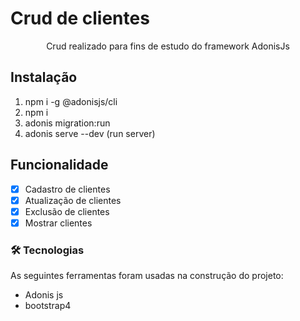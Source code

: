 # Crud de clientes


<p align="center">Crud realizado para fins de estudo do framework AdonisJs</p>

## Instalação 
  1. npm i -g @adonisjs/cli 
  2. npm i 
  3. adonis migration:run
  4. adonis serve --dev (run server)

## Funcionalidade 
  - [x] Cadastro de clientes
  - [x] Atualização de clientes
  - [x] Exclusão de clientes
  - [x] Mostrar clientes

### 🛠 Tecnologias

As seguintes ferramentas foram usadas na construção do projeto:
  - Adonis js
  - bootstrap4
